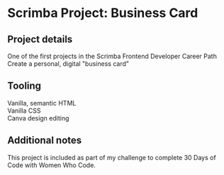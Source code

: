 # Scrimba Project: Business Card
## Project details
One of the first projects in the Scrimba Frontend Developer Career Path\
Create a personal, digital "business card"
## Tooling
Vanilla, semantic HTML\
Vanilla CSS\
Canva design editing
## Additional notes
This project is included as part of my challenge to complete 30 Days of Code with Women Who Code.
